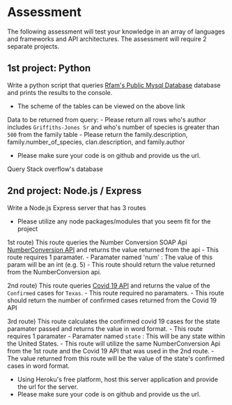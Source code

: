 # Assessment

The following assessment will test your knowledge in an array of languages and frameworks and API architectures.
The assessment will require 2 separate projects.

## 1st project: Python

Write a python script that queries [Rfam's Public Mysql Database](https://docs.rfam.org/en/latest/database.html) database and prints the results to the console.

- The scheme of the tables can be viewed on the above link

Data to be returned from query:
    - Please return all rows who's author includes `Griffiths-Jones Sr` and who's number of species is greater than `500` from the family table
    - Please return the family.description, family.number_of_species, clan.description, and family.author 

- Please make sure your code is on github and provide us the url. 

Query Stack overflow's database

## 2nd project: Node.js / Express

Write a Node.js Express server that has 3 routes

- Please utilize any node packages/modules that you seem fit for the project

1st route) This route queries the Number Conversion SOAP Api [NumberConversion API](https://www.dataaccess.com/webservicesserver/NumberConversion.wso?op=NumberToWords) and returns the value returned from the api
    - This route requires 1 paramater.
        - Paramater named 'num' : The value of this param will be an int (e.g. 5)
    - This route should return the value returned from the NumberConversion api.

2nd route) This route queries [Covid 19 API](https://github.com/M-Media-Group/Covid-19-API) and returns the value of the `Confirmed` cases for `Texas`.
    - This route required no paramaters.
    - This route should return the number of confirmed cases returned from the Covid 19 API

3rd route) This route calculates the confirmed covid 19 cases for the state paramater passed and returns the value in word format.
    - This route requires 1 paramater
        - Paramater named `state` : This will be any state within the United States.
    - This route will utilize the same NumberConversion Api from the 1st route and the Covid 19 API that was used in the 2nd route.
    - The value returned from this route will be the value of the state's confirmed cases in word format. 

- Using Heroku's free platform, host this server application and provide the url for the server.
- Please make sure your code is on github and provide us the url.
